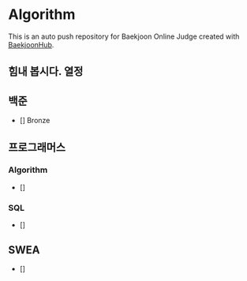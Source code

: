# Algorithm
This is an auto push repository for Baekjoon Online Judge created with [BaekjoonHub](https://github.com/BaekjoonHub/BaekjoonHub).

## 힘내 봅시다. 열정


## 백준
- [] Bronze

## 프로그래머스
### Algorithm
- []

### SQL
- []

## SWEA
- []
